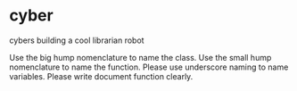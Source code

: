 # cyber
cybers building a cool librarian robot

Use the big hump nomenclature to name the class.
Use the small hump nomenclature to name the function.
Please use underscore naming to name variables.
Please write document function clearly.
